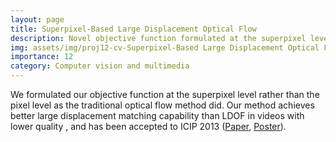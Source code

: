 ```yaml
---
layout: page
title: Superpixel-Based Large Displacement Optical Flow
description: Novel objective function formulated at the superpixel level
img: assets/img/proj12-cv-Superpixel-Based Large Displacement Optical Flow.png
importance: 12
category: Computer vision and multimedia
---
```


<p>
    We formulated our objective function at the superpixel level rather than the pixel level as the traditional optical flow method did.
    Our method achieves better large displacement matching capability than LDOF in videos with lower quality , and has been accepted to ICIP 2013 (<a href="https://f6d60bef-de96-4b94-b613-4913f88f2f0f.filesusr.com/ugd/e150d8_71ff29f7b6fc4c45822bb2e097dd0b45.pdf">Paper</a>, <a href="https://f6d60bef-de96-4b94-b613-4913f88f2f0f.filesusr.com/ugd/e150d8_4e98e9d181694a5f9724a6698a1dac98.pdf">Poster</a>).
</p>